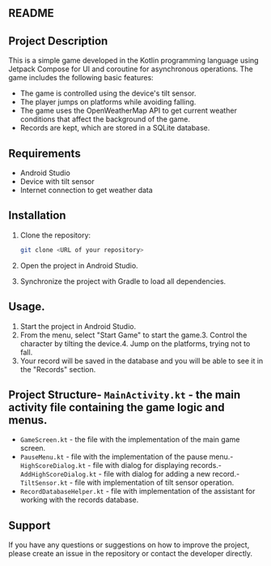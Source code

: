 ## README

## Project Description

This is a simple game developed in the Kotlin programming language using Jetpack Compose for UI and coroutine for asynchronous operations. The game includes the following basic features:
- The game is controlled using the device's tilt sensor.
- The player jumps on platforms while avoiding falling.
- The game uses the OpenWeatherMap API to get current weather conditions that affect the background of the game.
- Records are kept, which are stored in a SQLite database.

## Requirements

- Android Studio
- Device with tilt sensor
- Internet connection to get weather data

## Installation

1. Clone the repository:
    ```bash
    git clone <URL of your repository>
    ```

2. Open the project in Android Studio.

3. Synchronize the project with Gradle to load all dependencies.

## Usage.
1. Start the project in Android Studio.
2. From the menu, select "Start Game" to start the game.3. Control the character by tilting the device.4. Jump on the platforms, trying not to fall.
5. Your record will be saved in the database and you will be able to see it in the "Records" section.

## Project Structure- `MainActivity.kt` - the main activity file containing the game logic and menus.
- `GameScreen.kt` - the file with the implementation of the main game screen.
- `PauseMenu.kt` - file with the implementation of the pause menu.- `HighScoreDialog.kt` - file with dialog for displaying records.- `AddHighScoreDialog.kt` - file with dialog for adding a new record.- `TiltSensor.kt` - file with implementation of tilt sensor operation.
- `RecordDatabaseHelper.kt` - file with implementation of the assistant for working with the records database.
  
## Support

If you have any questions or suggestions on how to improve the project, please create an issue in the repository or contact the developer directly.



